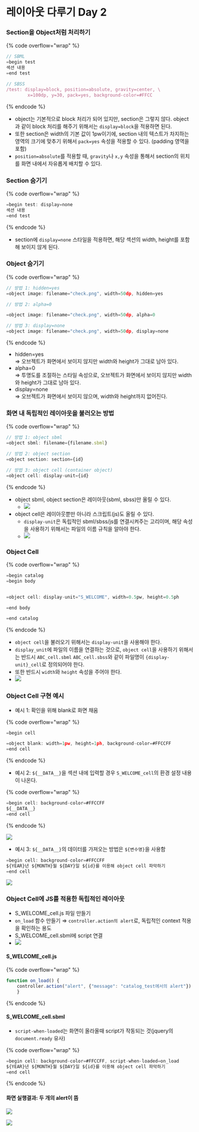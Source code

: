 # 레이아웃 다루기 Day 2

### Section을 Object처럼 처리하기

{% code overflow="wrap" %}
```javascript
// SBML
=begin test
섹션 내용
=end test

// SBSS
/test: display=block, position=absolute, gravity=center, \
        x=100dp, y=30, pack=yes, background-color=#FFCC
```
{% endcode %}

* object는 기본적으로 block 처리가 되어 있지만, section은 그렇지 않다. object과 같이 block 처리를 해주기 위해서는 `display=block`을 적용하면 된다.
* 또한 section은 width의 기본 값이 1pw이기에, section 내의 텍스트가 차지하는 영역의 크기에 맞추기 위해서 `pack=yes` 속성을 적용할 수 있다. (padding 영역을 포함)
* `position=absolute`를 적용할 때, `gravity`나 `x,y` 속성을 통해서 section의 위치를 화면 내에서 자유롭게 배치할 수 있다.

### Section 숨기기

{% code overflow="wrap" %}
```javascript
=begin test: display=none
섹션 내용
=end test
```
{% endcode %}

* section에 `display=none` 스타일을 적용하면, 해당 섹션의 width, height를 포함해 보이지 않게 된다.

### Object 숨기기

{% code overflow="wrap" %}
```javascript
// 방법 1: hidden=yes
=object image: filename="check.png", width=50dp, hidden=yes

// 방법 2: alpha=0

=object image: filename="check.png", width=50dp, alpha=0

// 방법 3: display=none
=object image: filename="check.png", width=50dp, display=none
```
{% endcode %}

* hidden=yes\
  ⇒ 오브젝트가 화면에서 보이지 않지만 width와 height가 그대로 남아 있다.
* alpha=0\
  ⇒ 투명도를 조절하는 스타일 속성으로, 오브젝트가 화면에서 보이지 않지만 width와 height가 그대로 남아 있다.
* display=none\
  ⇒ 오브젝트가 화면에서 보이지 않으며, width와 height까지 없어진다.

### 화면 내 독립적인 레이아웃을 불러오는 방법

{% code overflow="wrap" %}
```javascript
// 방법 1: object sbml
=object sbml: filename={filename.sbml}

// 방법 2: object section
=object section: section={id}

// 방법 3: object cell (container object)
=object cell: display-unit={id}
```
{% endcode %}

* object sbml, object section은 레이아웃(sbml, sbss)만 올릴 수 있다.
  * ![](images/object-sbml-section.png)
* object cell은 레이아웃뿐만 아니라 스크립트(js)도 올릴 수 있다.
  * `display-unit`은 독립적인 sbml/sbss/js를 연결시켜주는 고리이며, 해당 속성을 사용하기 위해서는 파일의 이름 규칙을 알아야 한다.
  * ![](images/object-cell.png)

### Object Cell

{% code overflow="wrap" %}
```javascript
=begin catalog
=begin body


=object cell: display-unit="S_WELCOME", width=0.5pw, height=0.5ph

=end body

=end catalog
```
{% endcode %}

* `object cell`을 불러오기 위해서는 `display-unit`을 사용해야 한다.
* `display_unit`에 파일의 이름을 연결하는 것으로, `object cell`을 사용하기 위해서는 반드시 `ABC_cell.sbml` `ABC_cell.sbss`와 같이 파일명이 `{display-unit}_cell`로 정의되어야 한다.
* 또한 반드시 `width`와 `height` 속성을 주어야 한다.
* ![](images/display-unit.png)

### Object Cell 구현 예시

* 예시 1: 확인을 위해 blank로 화면 채움

{% code overflow="wrap" %}
```javascript
=begin cell

=object blank: width=1pw, height=1ph, background-color=#FFCCFF
=end cell
```
{% endcode %}

* 예시 2: `${__DATA__}`을 섹션 내에 입력할 경우 `S_WELCOME_cell`의 환경 설정 내용이 나온다.

{% code overflow="wrap" %}
```javascript
=begin cell: background-color=#FFCCFF
${__DATA__}
=end cell
```
{% endcode %}

![](images/object-cell-ex2.png)

* 예시 3: `${__DATA__}`의 데이터를 가져오는 방법은 `${변수명}`을 사용함

```javascript
=begin cell: background-color=#FFCCFF
${YEAR}년 ${MONTH}월 ${DAY}일 ${id}를 이용해 object cell 파악하기
=end cell
```

![](images/object-cell-ex3.png)

### Object Cell에 JS를 적용한 독립적인 레이아웃

* S\_WELCOME\_cell.js 파일 만들기
* `on_load` 함수 만들기 ⇒ `controller.action의 alert`로, 독립적인 context 적용을 확인하는 용도
* S\_WELCOME\_cell.sbml에 script 연결
* ![](images/object-cell-js.png)

#### S\_WELCOME\_cell.js

{% code overflow="wrap" %}
```javascript
function on_load() {
    controller.action("alert", {"message": "catalog_test에서의 alert"})
    }
```
{% endcode %}

#### S\_WELCOME\_cell.sbml

* `script-when-loaded`는 화면이 올라올때 script가 작동되는 것(jquery의 `document.ready` 유사)

{% code overflow="wrap" %}
```javascript
=begin cell: background-color=#FFCCFF, script-when-loaded=on_load
${YEAR}년 ${MONTH}월 ${DAY}일 ${id}를 이용해 object cell 파악하기
=end cell
```
{% endcode %}

#### 화면 실행결과: 두 개의 alert이 뜸

![](images/object-cell-js-result1.png)

![](images/object-cell-js-result2.png)
